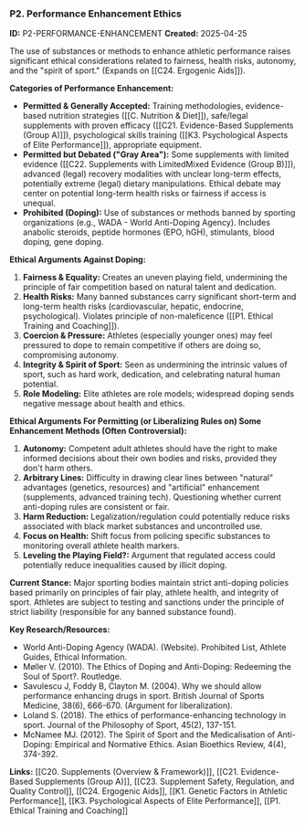 
### P2. Performance Enhancement Ethics
**ID:** P2-PERFORMANCE-ENHANCEMENT
**Created:** 2025-04-25

The use of substances or methods to enhance athletic performance raises significant ethical considerations related to fairness, health risks, autonomy, and the "spirit of sport." (Expands on [[C24. Ergogenic Aids]]).

**Categories of Performance Enhancement:**
- **Permitted & Generally Accepted:** Training methodologies, evidence-based nutrition strategies ([[C. Nutrition & Diet]]), safe/legal supplements with proven efficacy ([[C21. Evidence-Based Supplements (Group A)]]), psychological skills training ([[K3. Psychological Aspects of Elite Performance]]), appropriate equipment.
- **Permitted but Debated ("Gray Area"):** Some supplements with limited evidence ([[C22. Supplements with LimitedMixed Evidence (Group B)]]), advanced (legal) recovery modalities with unclear long-term effects, potentially extreme (legal) dietary manipulations. Ethical debate may center on potential long-term health risks or fairness if access is unequal.
- **Prohibited (Doping):** Use of substances or methods banned by sporting organizations (e.g., WADA - World Anti-Doping Agency). Includes anabolic steroids, peptide hormones (EPO, hGH), stimulants, blood doping, gene doping.

**Ethical Arguments Against Doping:**
1.  **Fairness & Equality:** Creates an uneven playing field, undermining the principle of fair competition based on natural talent and dedication.
2.  **Health Risks:** Many banned substances carry significant short-term and long-term health risks (cardiovascular, hepatic, endocrine, psychological). Violates principle of non-maleficence ([[P1. Ethical Training and Coaching]]).
3.  **Coercion & Pressure:** Athletes (especially younger ones) may feel pressured to dope to remain competitive if others are doing so, compromising autonomy.
4.  **Integrity & Spirit of Sport:** Seen as undermining the intrinsic values of sport, such as hard work, dedication, and celebrating natural human potential.
5.  **Role Modeling:** Elite athletes are role models; widespread doping sends negative message about health and ethics.

**Ethical Arguments For Permitting (or Liberalizing Rules on) Some Enhancement Methods (Often Controversial):**
1.  **Autonomy:** Competent adult athletes should have the right to make informed decisions about their own bodies and risks, provided they don't harm others.
2.  **Arbitrary Lines:** Difficulty in drawing clear lines between "natural" advantages (genetics, resources) and "artificial" enhancement (supplements, advanced training tech). Questioning whether current anti-doping rules are consistent or fair.
3.  **Harm Reduction:** Legalization/regulation could potentially reduce risks associated with black market substances and uncontrolled use.
4.  **Focus on Health:** Shift focus from policing specific substances to monitoring overall athlete health markers.
5.  **Leveling the Playing Field?:** Argument that regulated access could potentially reduce inequalities caused by illicit doping.

**Current Stance:** Major sporting bodies maintain strict anti-doping policies based primarily on principles of fair play, athlete health, and integrity of sport. Athletes are subject to testing and sanctions under the principle of strict liability (responsible for any banned substance found).

**Key Research/Resources:**
- World Anti-Doping Agency (WADA). (Website). Prohibited List, Athlete Guides, Ethical Information.
- Møller V. (2010). The Ethics of Doping and Anti-Doping: Redeeming the Soul of Sport?. Routledge.
- Savulescu J, Foddy B, Clayton M. (2004). Why we should allow performance enhancing drugs in sport. British Journal of Sports Medicine, 38(6), 666-670. (Argument for liberalization).
- Loland S. (2018). The ethics of performance-enhancing technology in sport. Journal of the Philosophy of Sport, 45(2), 137-151.
- McNamee MJ. (2012). The Spirit of Sport and the Medicalisation of Anti-Doping: Empirical and Normative Ethics. Asian Bioethics Review, 4(4), 374-392.

**Links:** [[C20. Supplements (Overview & Framework)]], [[C21. Evidence-Based Supplements (Group A)]], [[C23. Supplement Safety, Regulation, and Quality Control]], [[C24. Ergogenic Aids]], [[K1. Genetic Factors in Athletic Performance]], [[K3. Psychological Aspects of Elite Performance]], [[P1. Ethical Training and Coaching]]